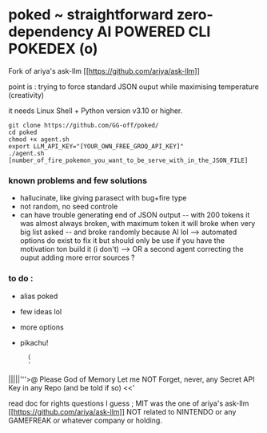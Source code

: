 # poked ~ straightforward zero-dependency AI POWERED CLI POKEDEX (o)

Fork of ariya's ask-llm [[https://github.com/ariya/ask-llm]]

point is : trying to force standard JSON ouput while maximising temperature (creativity) 

it needs  Linux Shell + Python version v3.10 or higher.

```
git clone https://github.com/GG-off/poked/
cd poked
chmod +x agent.sh
export LLM_API_KEY="[YOUR_OWN_FREE_GROQ_API_KEY]"
./agent.sh [number_of_fire_pokemon_you_want_to_be_serve_with_in_the_JSON_FILE]
```
### known problems and few solutions
- hallucinate, like giving parasect with bug+fire type
- not random, no seed controle
- can have trouble generating end of JSON output
-- with 200 tokens it was almost always broken, with maximum token it will broke when very big list asked
-- and broke randomly because AI lol
--> automated options do exist to fix it but should only be use if you have the motivation ton build it (i don't)
--> OR a second agent correcting the ouput adding more error sources ?

### to do :
- alias poked
- few ideas lol
- more options
- pikachu!

        (
        '
|||||'''>@
Please God of Memory Let me NOT Forget, never, any
Secret API Key in any Repo (and be told if so) <<'

read doc for rights questions I guess ; MIT was the one of ariya's ask-llm [[https://github.com/ariya/ask-llm]]
NOT related to NINTENDO or any GAMEFREAK or whatever company or holding.
